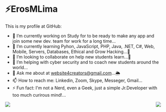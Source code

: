 <h1>⚡️ErosMLima</h1> 
  
  This is my profile at GitHub:

- 🔭 I’m currently working on Study for to be ready to make any app and join some new dev. team for work for a long time...
- 🎯 I’m currently learning Pyhon, JavaScript, PHP, Java, .NET, C#, Web, Mobile, Servers, Databases, Ethical and Grow Hacking...🌱
- 🔰 I’m looking to collaborate on help new students learn...👯
- 🤔 I’m helping with cyber security and to coach new students around the world...
- 💬 Ask me about at website4creators@gmail.com...🌦
- 📫 How to reach me: Linkedin, Zoom, Skype, Messeger, Gmail...
- ⚡ Fun fact: I'm not a Nerd, even a Geek, just a simple Jr.Developer with too much curirous mind!...

<img src="https://github-readme-stats.vercel.app/api?username=ErosMLima&&show_icons=true&title_color=ffffff&&icon_color=bb2acf&text_color=daf7dc&bg_color=151515" style="max-width:142%;" align="right">

<img src="https://github-readme-stats.vercel.app/api/top-langs/?username=ErosMLima&layout=compact&theme=jolly"
style="max-width:80%;" align="left">

